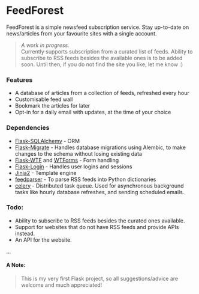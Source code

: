 # FeedForest

FeedForest is a simple newsfeed subscription service. Stay up-to-date on news/articles from your favourite sites
with a single account.

> *A work in progress.*<br>
> Currently supports subscription from a curated list of feeds. Ability to subscribe to RSS feeds besides the 
available ones is to be added soon. Until then, if you do not find the site you like, let me know :)

### Features
  - A database of articles from a collection of feeds, refreshed every hour
  - Customisable feed wall
  - Bookmark the articles for later
  - Opt-in for a daily email with updates, at the time of your choice

### Dependencies
  - [Flask-SQLAlchemy](https://github.com/pallets/flask-sqlalchemy) - ORM
  - [Flask-Migrate](https://github.com/miguelgrinberg/Flask-Migrate) - Handles database migrations using Alembic, 
    to make changes to the schema without losing existing data
  - [Flask-WTF](https://github.com/lepture/flask-wtf) and [WTForms](https://github.com/wtforms/wtforms) - Form handling
  - [Flask-Login](https://github.com/maxcountryman/flask-login) - Handles user logins and sessions
  - [Jinja2](https://github.com/pallets/jinja) - Template engine
  - [feedparser](https://github.com/kurtmckee/feedparser) - To parse RSS feeds into Python dictionaries
  - [celery](https://github.com/celery/celery) - Distributed task queue. Used for asynchronous background tasks 
    like hourly database refreshes, and sending scheduled emails.
  

### Todo:
  - Ability to subscribe to RSS feeds besides the curated ones available.
  - Support for websites that do not have RSS feeds and provide APIs instead.
  - An API for the website.

...

#### A Note:
> This is my very first Flask project, so all suggestions/advice are welcome and much appreciated!
